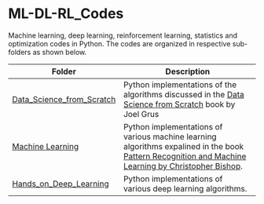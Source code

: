 # ML-DL-RL_Codes
Machine learning, deep learning, reinforcement learning, statistics and optimization codes in Python. The codes are organized in respective sub-folders as shown below.

 **Folder** | **Description** |
| ------------- | ------------- |
| [Data_Science_from_Scratch](https://github.com/ruchikaverma-iitg/Data-Science-from-Scratch-Python) | Python implementations of the algorithms discussed in the [Data Science from Scratch](https://www.oreilly.com/library/view/data-science-from/9781492041122/) book by Joel Grus|
| [Machine Learning](https://github.com/ruchikaverma-iitg/Machine_Learning_Youtube_Channel/tree/master/Machine_Learning) | Python implementations of various machine learning algorithms expalined in the book [Pattern Recognition and Machine Learning by Christopher Bishop](https://www.microsoft.com/en-us/research/people/cmbishop/prml-book/).  |
| [Hands_on_Deep_Learning](https://github.com/ruchikaverma-iitg/ML-DL-RL_Codes/tree/master/Hands_on_Deep_Learning) | Python implementations of various deep learning algorithms.  |

